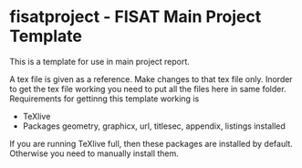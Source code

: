 fisatproject - FISAT Main Project Template
=====================================

This is a template for use in main project report. 

A tex file is given as a reference. Make changes to that tex file only. Inorder to get the tex file working you need to put all the files here in same folder. Requirements for gettinng this template working is

 - TeXlive 
 - Packages geometry, graphicx, url, titlesec, appendix, listings installed

If you are running TeXlive full, then these packages are installed by default. Otherwise you need to manually install them. 
